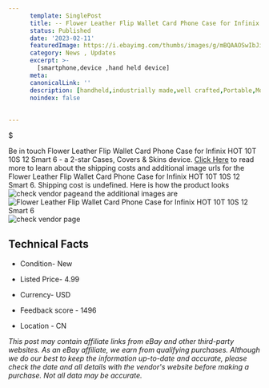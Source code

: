 ```yaml
---
      template: SinglePost
      title: -- Flower Leather Flip Wallet Card Phone Case for Infinix HOT 10T 10S 12 Smart 6
      status: Published
      date: '2023-02-11'
      featuredImage: https://i.ebayimg.com/thumbs/images/g/mBQAAOSwIbJiqEXs/s-l225.jpg
      category: News , Updates
      excerpt: >-
        [smartphone,device ,hand held device]
      meta:
      canonicalLink: ''
      description: [handheld,industrially made,well crafted,Portable,Mobile,Compact,Convenient,Lightweight,Maneuverable,Man-portable,Miniature,Carriable,Hand-held,Light,Holdable,Transportable,Mobile device,Pocket-sized,On-the-go,Wireless,Cordless,Compact size,Convenient size, smartphone,device ,hand held device]
      noindex: false
      
        
---
```

$

Be in touch Flower Leather Flip Wallet Card Phone Case for Infinix HOT 10T 10S 12 Smart 6 - a 2-star Cases, Covers & Skins device. [Click Here](https://www.ebay.com/itm/325523861178?hash=item4bcabbeeba%3Ag%3AmBQAAOSwIbJiqEXs&mkevt=1&mkcid=1&mkrid=711-53200-19255-0&campid=%253CePNCampaignId%253E&customid=%253CreferenceId%253E&toolid=10049) to read more to learn about the shipping costs and additional image urls for the Flower Leather Flip Wallet Card Phone Case for Infinix HOT 10T 10S 12 Smart 6. Shipping cost is undefined. Here is how the product looks ![check vendor page](https://i.ebayimg.com/thumbs/images/g/mBQAAOSwIbJiqEXs/s-l225.jpg)and the additional images are![Flower Leather Flip Wallet Card Phone Case for Infinix HOT 10T 10S 12 Smart 6](https://i.ebayimg.com/images/g/mBQAAOSwIbJiqEXs/s-l1600.jpg)![check vendor page](https://origin-galleryplus.ebayimg.com/ws/web/325523861178_2_0_1/225x225.jpg,https://origin-galleryplus.ebayimg.com/ws/web/325523861178_3_0_1/225x225.jpg,https://origin-galleryplus.ebayimg.com/ws/web/325523861178_4_0_1/225x225.jpg,https://origin-galleryplus.ebayimg.com/ws/web/325523861178_5_0_1/225x225.jpg,https://origin-galleryplus.ebayimg.com/ws/web/325523861178_6_0_1/225x225.jpg,https://origin-galleryplus.ebayimg.com/ws/web/325523861178_7_0_1/225x225.jpg,https://origin-galleryplus.ebayimg.com/ws/web/325523861178_8_0_1/225x225.jpg,https://origin-galleryplus.ebayimg.com/ws/web/325523861178_9_0_1/225x225.jpg,https://origin-galleryplus.ebayimg.com/ws/web/325523861178_10_0_1/225x225.jpg,https://origin-galleryplus.ebayimg.com/ws/web/325523861178_11_0_1/225x225.jpg,https://origin-galleryplus.ebayimg.com/ws/web/325523861178_12_0_1/225x225.jpg)



 ## Technical Facts 



     
      

 - Condition- New 


      

 - Listed Price- 4.99 


      

 - Currency- USD 


      

 - Feedback score - 1496 


      

 - Location - CN 


      
      

 *_This post may contain affiliate links from eBay and other third-party websites. As an eBay affiliate, we earn from qualifying purchases. Although we do our best to keep the information up-to-date and accurate, please check the date and all details with the vendor's website before making a purchase. Not all data may be accurate._*







